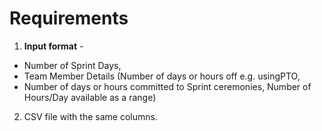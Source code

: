 # Requirements

1. **Input format** - 
- Number of Sprint Days, 
- Team Member Details (Number of days or hours off e.g. usingPTO, 
- Number of days or hours committed to Sprint ceremonies, Number of Hours/Day available as a range)

2. CSV file with the same columns.





